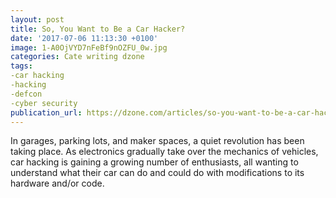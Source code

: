 ```yaml
---
layout: post
title: So, You Want to Be a Car Hacker?
date: '2017-07-06 11:13:30 +0100'
image: 1-A0OjVYD7nFeBf9nOZFU_0w.jpg
categories: Cate writing dzone
tags:
-car hacking
-hacking
-defcon
-cyber security
publication_url: https://dzone.com/articles/so-you-want-to-be-a-car-hacker-1
---
```

In garages, parking lots, and maker spaces, a quiet revolution has been taking place. As electronics gradually take over the mechanics of vehicles, car hacking is gaining a growing number of enthusiasts, all wanting to understand what their car can do and could do with modifications to its hardware and/or code.
